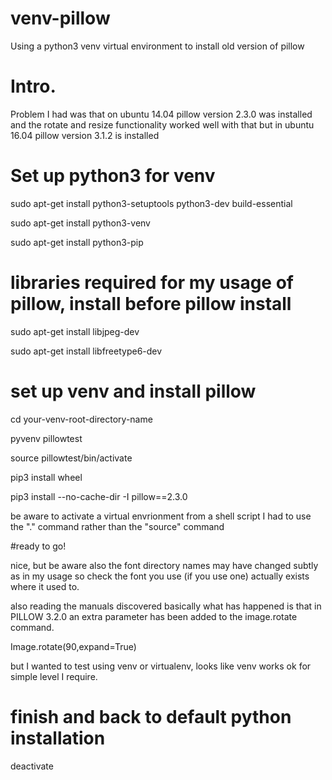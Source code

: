 # venv-pillow
Using a python3 venv virtual environment to install old version of pillow

# Intro.
Problem I had was that on ubuntu 14.04 pillow version 2.3.0 was installed and the rotate and resize 
functionality worked well with that but in ubuntu 16.04 pillow version 3.1.2 is installed

# Set up python3 for venv
sudo apt-get install python3-setuptools python3-dev build-essential

sudo apt-get install python3-venv

sudo apt-get install python3-pip

# libraries required for my usage of pillow, install before pillow install
sudo apt-get install libjpeg-dev

sudo apt-get install libfreetype6-dev

# set up venv and install pillow
cd your-venv-root-directory-name

pyvenv pillowtest

source pillowtest/bin/activate

pip3 install wheel 

pip3 install --no-cache-dir -I pillow==2.3.0

be aware to activate a virtual envrionment from a shell script I had to use the "." command rather than the "source" command

#ready to go!

nice, but be aware also the font directory names may have changed subtly as in my usage 
so check the font you use (if you use one) actually exists where it used to.

also reading the manuals discovered basically what has happened is that in PILLOW 3.2.0 an extra parameter has been added to the image.rotate command.

Image.rotate(90,expand=True)

but I wanted to test using venv or virtualenv, looks like venv works ok for simple level I require.

# finish and back to default python installation
deactivate
